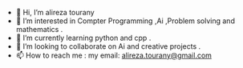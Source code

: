 - 👋 Hi, I’m alireza tourany
- 👀 I’m interested in Compter Programming ,Ai ,Problem solving and mathematics .
- 🌱 I’m currently learning python and cpp .
- 💞️ I’m looking to collaborate on Ai and creative projects .
- 📫 How to reach me : my email: alireza.tourany@gmail.com

<!---
alirezatourany/alirezatourany is a ✨ special ✨ repository because its `README.md` (this file) appears on your GitHub profile.
You can click the Preview link to take a look at your changes.
--->

